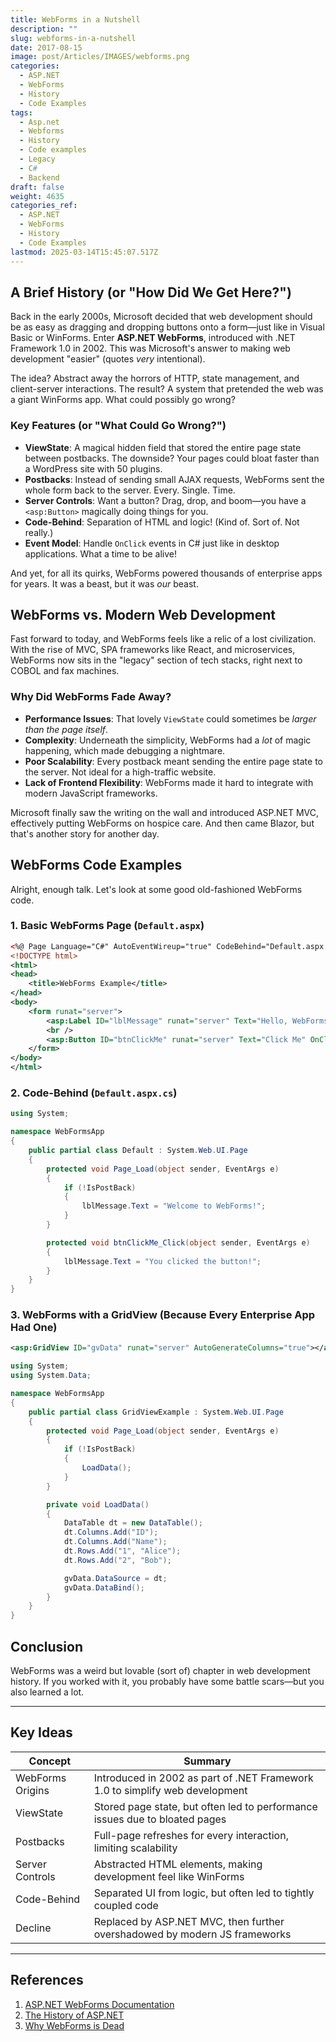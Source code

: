 ```yaml
---
title: WebForms in a Nutshell
description: ""
slug: webforms-in-a-nutshell
date: 2017-08-15
image: post/Articles/IMAGES/webforms.png
categories:
  - ASP.NET
  - WebForms
  - History
  - Code Examples
tags:
  - Asp.net
  - Webforms
  - History
  - Code examples
  - Legacy
  - C#
  - Backend
draft: false
weight: 4635
categories_ref:
  - ASP.NET
  - WebForms
  - History
  - Code Examples
lastmod: 2025-03-14T15:45:07.517Z
---
```

<!-- # WebForms in a Nutshell

Ah, WebForms. The ASP.NET technology that made web development feel like Windows Forms and gave developers everywhere a *mild* case of PTSD. But hey, it was revolutionary back in the day! -->

## A Brief History (or "How Did We Get Here?")

Back in the early 2000s, Microsoft decided that web development should be as easy as dragging and dropping buttons onto a form—just like in Visual Basic or WinForms. Enter **ASP.NET WebForms**, introduced with .NET Framework 1.0 in 2002. This was Microsoft's answer to making web development "easier" (quotes *very* intentional).

The idea? Abstract away the horrors of HTTP, state management, and client-server interactions. The result? A system that pretended the web was a giant WinForms app. What could possibly go wrong?

### Key Features (or "What Could Go Wrong?")

* **ViewState**: A magical hidden field that stored the entire page state between postbacks. The downside? Your pages could bloat faster than a WordPress site with 50 plugins.
* **Postbacks**: Instead of sending small AJAX requests, WebForms sent the whole form back to the server. Every. Single. Time.
* **Server Controls**: Want a button? Drag, drop, and boom—you have a `<asp:Button>` magically doing things for you.
* **Code-Behind**: Separation of HTML and logic! (Kind of. Sort of. Not really.)
* **Event Model**: Handle `OnClick` events in C# just like in desktop applications. What a time to be alive!

And yet, for all its quirks, WebForms powered thousands of enterprise apps for years. It was a beast, but it was *our* beast.

## WebForms vs. Modern Web Development

Fast forward to today, and WebForms feels like a relic of a lost civilization. With the rise of MVC, SPA frameworks like React, and microservices, WebForms now sits in the "legacy" section of tech stacks, right next to COBOL and fax machines.

### Why Did WebForms Fade Away?

* **Performance Issues**: That lovely `ViewState` could sometimes be *larger than the page itself*.
* **Complexity**: Underneath the simplicity, WebForms had a *lot* of magic happening, which made debugging a nightmare.
* **Poor Scalability**: Every postback meant sending the entire page state to the server. Not ideal for a high-traffic website.
* **Lack of Frontend Flexibility**: WebForms made it hard to integrate with modern JavaScript frameworks.

Microsoft finally saw the writing on the wall and introduced ASP.NET MVC, effectively putting WebForms on hospice care. And then came Blazor, but that's another story for another day.

## WebForms Code Examples

Alright, enough talk. Let's look at some good old-fashioned WebForms code.

### 1. Basic WebForms Page (`Default.aspx`)

```xml
<%@ Page Language="C#" AutoEventWireup="true" CodeBehind="Default.aspx.cs" Inherits="WebFormsApp.Default" %>
<!DOCTYPE html>
<html>
<head>
    <title>WebForms Example</title>
</head>
<body>
    <form runat="server">
        <asp:Label ID="lblMessage" runat="server" Text="Hello, WebForms!"></asp:Label>
        <br />
        <asp:Button ID="btnClickMe" runat="server" Text="Click Me" OnClick="btnClickMe_Click" />
    </form>
</body>
</html>
```

### 2. Code-Behind (`Default.aspx.cs`)

```csharp
using System;

namespace WebFormsApp
{
    public partial class Default : System.Web.UI.Page
    {
        protected void Page_Load(object sender, EventArgs e)
        {
            if (!IsPostBack)
            {
                lblMessage.Text = "Welcome to WebForms!";
            }
        }

        protected void btnClickMe_Click(object sender, EventArgs e)
        {
            lblMessage.Text = "You clicked the button!";
        }
    }
}
```

### 3. WebForms with a GridView (Because Every Enterprise App Had One)

```xml
<asp:GridView ID="gvData" runat="server" AutoGenerateColumns="true"></asp:GridView>
```

```csharp
using System;
using System.Data;

namespace WebFormsApp
{
    public partial class GridViewExample : System.Web.UI.Page
    {
        protected void Page_Load(object sender, EventArgs e)
        {
            if (!IsPostBack)
            {
                LoadData();
            }
        }

        private void LoadData()
        {
            DataTable dt = new DataTable();
            dt.Columns.Add("ID");
            dt.Columns.Add("Name");
            dt.Rows.Add("1", "Alice");
            dt.Rows.Add("2", "Bob");

            gvData.DataSource = dt;
            gvData.DataBind();
        }
    }
}
```

## Conclusion

WebForms was a weird but lovable (sort of) chapter in web development history. If you worked with it, you probably have some battle scars—but you also learned a lot.

<!-- 
While it may not be the best tool for modern applications, it paved the way for the ASP.NET ecosystem we have today. So, let’s pour one out for WebForms—gone but not forgotten (except by those still maintaining legacy apps). -->

***

## Key Ideas

| Concept          | Summary                                                                      |
| ---------------- | ---------------------------------------------------------------------------- |
| WebForms Origins | Introduced in 2002 as part of .NET Framework 1.0 to simplify web development |
| ViewState        | Stored page state, but often led to performance issues due to bloated pages  |
| Postbacks        | Full-page refreshes for every interaction, limiting scalability              |
| Server Controls  | Abstracted HTML elements, making development feel like WinForms              |
| Code-Behind      | Separated UI from logic, but often led to tightly coupled code               |
| Decline          | Replaced by ASP.NET MVC, then further overshadowed by modern JS frameworks   |

***

## References

1. [ASP.NET WebForms Documentation](https://learn.microsoft.com/en-us/aspnet/web-forms/)
2. [The History of ASP.NET](https://www.codeproject.com/Articles/5260542/A-Brief-History-of-ASP-NET)
3. [Why WebForms is Dead](https://blog.codinghorror.com/webforms-considered-harmful/)
